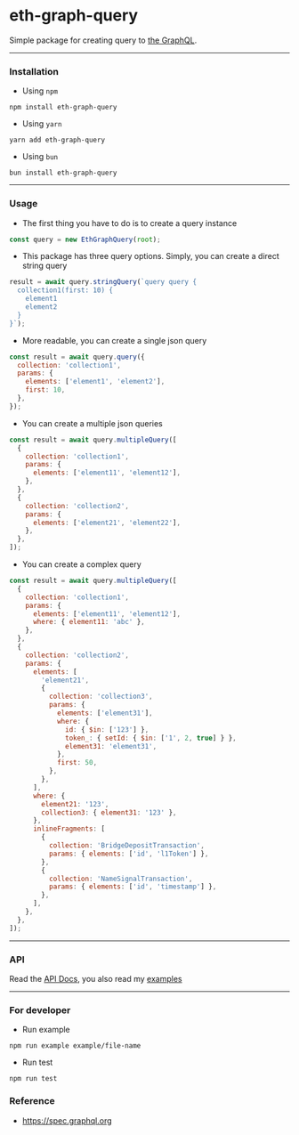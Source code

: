 <h1>
eth-graph-query
</h1>

Simple package for creating query to [the GraphQL](https://thegraph.com/).

---

### Installation

- Using `npm`

```shell
npm install eth-graph-query

```

- Using `yarn`

```shell
yarn add eth-graph-query
```

- Using `bun`

```shell
bun install eth-graph-query
```

---

### Usage

- The first thing you have to do is to create a query instance

```js
const query = new EthGraphQuery(root);
```

- This package has three query options. Simply, you can create a direct string query

```js
result = await query.stringQuery(`query query {
  collection1(first: 10) {
    element1
    element2
  }
}`);
```

- More readable, you can create a single json query

```js
const result = await query.query({
  collection: 'collection1',
  params: {
    elements: ['element1', 'element2'],
    first: 10,
  },
});
```

- You can create a multiple json queries

```js
const result = await query.multipleQuery([
  {
    collection: 'collection1',
    params: {
      elements: ['element11', 'element12'],
    },
  },
  {
    collection: 'collection2',
    params: {
      elements: ['element21', 'element22'],
    },
  },
]);
```

- You can create a complex query

```js
const result = await query.multipleQuery([
  {
    collection: 'collection1',
    params: {
      elements: ['element11', 'element12'],
      where: { element11: 'abc' },
    },
  },
  {
    collection: 'collection2',
    params: {
      elements: [
        'element21',
        {
          collection: 'collection3',
          params: {
            elements: ['element31'],
            where: {
              id: { $in: ['123'] },
              token_: { setId: { $in: ['1', 2, true] } },
              element31: 'element31',
            },
            first: 50,
          },
        },
      ],
      where: {
        element21: '123',
        collection3: { element31: '123' },
      },
      inlineFragments: [
        {
          collection: 'BridgeDepositTransaction',
          params: { elements: ['id', 'l1Token'] },
        },
        {
          collection: 'NameSignalTransaction',
          params: { elements: ['id', 'timestamp'] },
        },
      ],
    },
  },
]);
```

---

### API

Read the [API Docs](https://github.com/phamhongphuc1999/eth-graph-query/blob/main/documents/api.md), you also read my [examples](https://github.com/phamhongphuc1999/eth-graph-query/blob/main/examples)

---

### For developer

- Run example

```shell
npm run example example/file-name
```

- Run test

```shell
npm run test
```

### Reference

- https://spec.graphql.org
